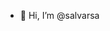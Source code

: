 - 👋 Hi, I’m @salvarsa

<!---
salvarsa/salvarsa is a ✨ special ✨ repository because its `README.md` (this file) appears on your GitHub profile.
You can click the Preview link to take a look at your changes.
--->
